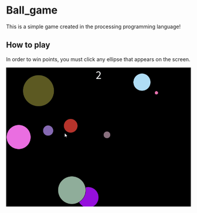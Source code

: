 # Ball_game
This is a simple game created in the processing programming language!

<h2> How to play </h2>
<p>
    In order to win points, you must click any ellipse that appears on the screen.
</p>

<img src="data/example.gif">
